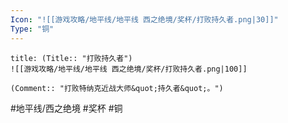 ```yaml
---
Icon: "![[游戏攻略/地平线/地平线 西之绝境/奖杯/打败持久者.png|30]]"
Type: "铜"
---
```

```ad-common-bronze-trophy
title: (Title:: "打败持久者")
![[游戏攻略/地平线/地平线 西之绝境/奖杯/打败持久者.png|100]]

(Comment:: "打败特纳克近战大师&quot;持久者&quot;。")
```

#地平线/西之绝境 #奖杯 #铜
